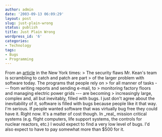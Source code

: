 ```yaml
---
author: admin
date: '2003-09-13 06:09:29'
layout: post
slug: just-plain-wrong
status: publish
title: Just Plain Wrong
wordpress_id: '6'
categories:
- Technology
tags:
- Bugs
- Programming
---
```


From an
[article](http://www.nytimes.com/2003/09/29/technology/29SOFT.html?pagewanted=1&ei=5007&en=e2282d3463a0f485&ex=1380168000
"To Fix Software Flaws, Microsoft Invites Attack") in the New York
times: \> The security flaws Mr. Kean's team is scrambling to catch and
patch are part \> of the larger problem with software today. The
programs that people rely on \> for all manner of tasks --- from writing
reports and sending e-mail, to \> monitoring factory floors and managing
electric power grids --- are becoming \> increasingly large, complex
and, all but inevitably, filled with bugs. I just don't agree about the
inevitability of it, software is filled with bugs because people like it
that way. I'm serious. If people wanted software that was virtually bug
free they could have it. Right now. It's a matter of cost though. In
\_real\_ mission critical systems (e.g. flight computers, life support
systems, the controls for nuclear reactors, etc.) I would expect to find
a very low level of bugs. I'd also expect to have to pay somewhat more
than $500 for it.
